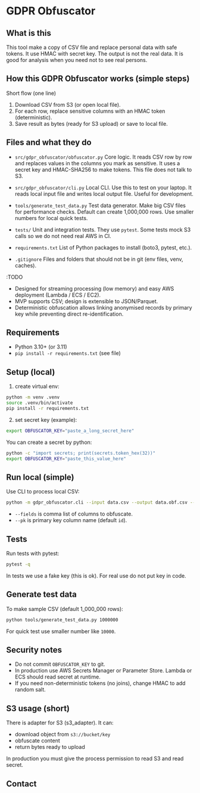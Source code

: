 # GDPR Obfuscator

## What is this

This tool make a copy of CSV file and replace personal data with safe tokens.
It use HMAC with secret key. The output is not the real data. It is good for analysis when you need not to see real persons.

## How this GDPR Obfuscator works (simple steps)
Short flow (one line)
1. Download CSV from S3 (or open local file).
2. For each row, replace sensitive columns with an HMAC token (deterministic).
3. Save result as bytes (ready for S3 upload) or save to local file.

## Files and what they do

* `src/gdpr_obfuscator/obfuscator.py`
  Core logic. It reads CSV row by row and replaces values in the columns you mark as sensitive. It uses a secret key and HMAC-SHA256 to make tokens. This file does not talk to S3.

* `src/gdpr_obfuscator/cli.py`
  Local CLI. Use this to test on your laptop. It reads local input file and writes local output file. Useful for development.

* `tools/generate_test_data.py`
  Test data generator. Make big CSV files for performance checks. Default can create 1,000,000 rows. Use smaller numbers for local quick tests.

* `tests/`
  Unit and integration tests. They use `pytest`. Some tests mock S3 calls so we do not need real AWS in CI.

* `requirements.txt`
  List of Python packages to install (boto3, pytest, etc.).

* `.gitignore`
  Files and folders that should not be in git (env files, venv, caches).


:TODO
* Designed for streaming processing (low memory) and easy AWS deployment (Lambda / ECS / EC2).
* MVP supports CSV; design is extensible to JSON/Parquet.
* Deterministic obfuscation allows linking anonymised records by primary key while preventing direct re-identification.

## Requirements

* Python 3.10+ (or 3.11)
* `pip install -r requirements.txt` (see file)

## Setup (local)

1. create virtual env:

```bash
python -m venv .venv
source .venv/bin/activate
pip install -r requirements.txt
```

2. set secret key (example):

```bash
export OBFUSCATOR_KEY="paste_a_long_secret_here"
```

You can create a secret by python:

```bash
python -c "import secrets; print(secrets.token_hex(32))"
export OBFUSCATOR_KEY="paste_this_value_here"
```

## Run local (simple)

Use CLI to process local CSV:

```bash
python -m gdpr_obfuscator.cli --input data.csv --output data.obf.csv --fields email,phone --pk id
```

* `--fields` is comma list of columns to obfuscate.
* `--pk` is primary key column name (default `id`).

## Tests

Run tests with pytest:

```bash
pytest -q
```

In tests we use a fake key (this is ok). For real use do not put key in code.

## Generate test data

To make sample CSV (default 1_000_000 rows):

```bash
python tools/generate_test_data.py 1000000
```

For quick test use smaller number like `10000`.

## Security notes

* Do not commit `OBFUSCATOR_KEY` to git.
* In production use AWS Secrets Manager or Parameter Store. Lambda or ECS should read secret at runtime.
* If you need non-deterministic tokens (no joins), change HMAC to add random salt.

## S3 usage (short)

There is adapter for S3 (s3_adapter). It can:

* download object from `s3://bucket/key`
* obfuscate content
* return bytes ready to upload

In production you must give the process permission to read S3 and read secret.

## Contact
